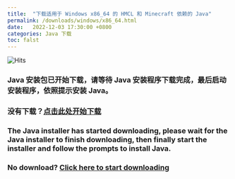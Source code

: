 ```yaml
---
title:  "下载适用于 Windows x86_64 的 HMCL 和 Minecraft 依赖的 Java"
permalink: /downloads/windows/x86_64.html
date:   2022-12-03 17:30:00 +0800
categories: Java 下载
toc: falst
---
```


![Hits](https://hits.seeyoufarm.com/api/count/incr/badge.svg?url=https%3A%2F%2Fdocs.hmcl.net%2Fdownloads%2Fwindows%2Fx86_64.html&count_bg=%233E4245&title_bg=%233E4245&icon=&icon_color=%23E7E7E7&title=%F0%9F%91%80&edge_flat=false)

### Java 安装包已开始下载，请等待 Java 安装程序下载完成，最后启动安装程序，依照提示安装 Java。

### 没有下载？[点击此处开始下载](https://aka.ms/download-jdk/microsoft-jdk-17-windows-x64.msi)

### The Java installer has started downloading, please wait for the Java installer to finish downloading, then finally start the installer and follow the prompts to install Java.

### No download? [Click here to start downloading](https://aka.ms/download-jdk/microsoft-jdk-17-windows-x64.msi)


<script>
    setTimeout(function() {
        window.location.href = "https://aka.ms/download-jdk/microsoft-jdk-17-windows-x64.msi";
    }, 5000); // 等待 5 秒.
</script>

